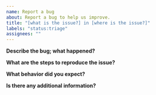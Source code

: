 ```yaml
---
name: Report a bug
about: Report a bug to help us improve.
title: "[what is the issue?] in [where is the issue?]"
labels: "status:triage"
assignees: ""
---
```


**Describe the bug; what happened?**

**What are the steps to reproduce the issue?**

**What behavior did you expect?**

**Is there any additional information?**
